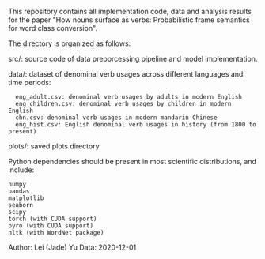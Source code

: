 This repository contains all implementation code, data and analysis results for the paper "How nouns surface as verbs: Probabilistic frame semantics for word class conversion".

The directory is organized as follows:

  src/: source code of data preporcessing pipeline and model implementation.
  
  data/: dataset of denominal verb usages across different languages and time periods:
  
      eng_adult.csv: denominal verb usages by adults in modern English
      eng_children.csv: denominal verb usages by children in modern English
      chn.csv: denominal verb usages in modern mandarin Chinese
      eng_hist.csv: English denominal verb usages in history (from 1800 to present)     
  
  plots/: saved plots directory
  
  Python dependencies should be present in most scientific distributions, and
include:

    numpy
    pandas
    matplotlib
    seaborn
    scipy
    torch (with CUDA support)
    pyro (with CUDA support)
    nltk (with WordNet package)

Author: Lei (Jade) Yu
Data: 2020-12-01
